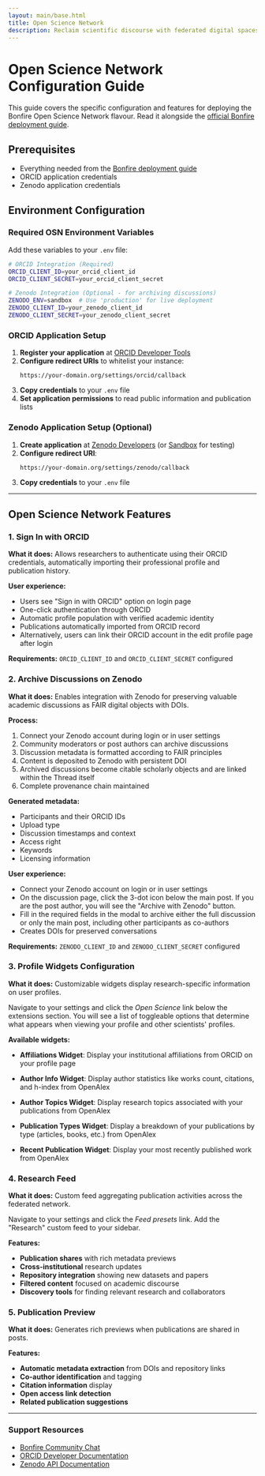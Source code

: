 ```yaml
---
layout: main/base.html
title: Open Science Network
description: Reclaim scientific discourse with federated digital spaces where researchers control their conversations, data and collaborations
---
```



<div class="prose mx-auto my-16 max-w-3xl">

# Open Science Network Configuration Guide

This guide covers the specific configuration and features for deploying the Bonfire Open Science Network flavour. 
Read it alongside the [official Bonfire deployment guide](https://docs.bonfirenetworks.org/deploy.html).

## Prerequisites

- Everything needed from the [Bonfire deployment guide](https://docs.bonfirenetworks.org/deploy.html)
- ORCID application credentials
- Zenodo application credentials

## Environment Configuration

### Required OSN Environment Variables

Add these variables to your `.env` file:

```bash
# ORCID Integration (Required)
ORCID_CLIENT_ID=your_orcid_client_id
ORCID_CLIENT_SECRET=your_orcid_client_secret

# Zenodo Integration (Optional - for archiving discussions)
ZENODO_ENV=sandbox  # Use 'production' for live deployment
ZENODO_CLIENT_ID=your_zenodo_client_id
ZENODO_CLIENT_SECRET=your_zenodo_client_secret
```

### ORCID Application Setup

1. **Register your application** at [ORCID Developer Tools](https://orcid.org/developer-tools)
2. **Configure redirect URIs** to whitelist your instance:
   ```
   https://your-domain.org/settings/orcid/callback
   ```
3. **Copy credentials** to your `.env` file
4. **Set application permissions** to read public information and publication lists

### Zenodo Application Setup (Optional)

1. **Create application** at [Zenodo Developers](https://zenodo.org/account/settings/applications/) (or [Sandbox](https://sandbox.zenodo.org/account/settings/applications/) for testing)
2. **Configure redirect URI**:
   ```
   https://your-domain.org/settings/zenodo/callback
   ```
3. **Copy credentials** to your `.env` file

---

## Open Science Network Features

### 1. Sign In with ORCID

**What it does:** Allows researchers to authenticate using their ORCID credentials, automatically importing their professional profile and publication history.

**User experience:**
- Users see "Sign in with ORCID" option on login page
- One-click authentication through ORCID
- Automatic profile population with verified academic identity
- Publications automatically imported from ORCID record
- Alternatively, users can link their ORCID account in the edit profile page after login

**Requirements:** `ORCID_CLIENT_ID` and `ORCID_CLIENT_SECRET` configured

### 2. Archive Discussions on Zenodo

**What it does:** Enables integration with Zenodo for preserving valuable academic discussions as FAIR digital objects with DOIs.

**Process:**
1. Connect your Zenodo account during login or in user settings  
2. Community moderators or post authors can archive discussions
3. Discussion metadata is formatted according to FAIR principles
4. Content is deposited to Zenodo with persistent DOI
5. Archived discussions become citable scholarly objects and are linked within the Thread itself
6. Complete provenance chain maintained

**Generated metadata:**
- Participants and their ORCID IDs
- Upload type
- Discussion timestamps and context
- Access right
- Keywords
- Licensing information

**User experience:**
- Connect your Zenodo account on login or in user settings
- On the discussion page, click the 3-dot icon below the main post. If you are the post author, you will see the "Archive with Zenodo" button.
- Fill in the required fields in the modal to archive either the full discussion or only the main post, including other participants as co-authors
- Creates DOIs for preserved conversations

**Requirements:** `ZENODO_CLIENT_ID` and `ZENODO_CLIENT_SECRET` configured

### 3. Profile Widgets Configuration

**What it does:** Customizable widgets display research-specific information on user profiles.

Navigate to your settings and click the *Open Science* link below the extensions section. You will see a list of toggleable options that determine what appears when viewing your profile and other scientists' profiles.

**Available widgets:**
- **Affiliations Widget**: Display your institutional affiliations from ORCID on your profile page

- **Author Info Widget**: Display author statistics like works count, citations, and h-index from OpenAlex

- **Author Topics Widget**: Display research topics associated with your publications from OpenAlex
 
- **Publication Types Widget**: Display a breakdown of your publications by type (articles, books, etc.) from OpenAlex

- **Recent Publication Widget**: Display your most recently published work from OpenAlex

### 4. Research Feed

**What it does:** Custom feed aggregating publication activities across the federated network.

Navigate to your settings and click the *Feed presets* link. Add the "Research" custom feed to your sidebar.

**Features:**
- **Publication shares** with rich metadata previews
- **Cross-institutional** research updates
- **Repository integration** showing new datasets and papers
- **Filtered content** focused on academic discourse
- **Discovery tools** for finding relevant research and collaborators


### 5. Publication Preview

**What it does:** Generates rich previews when publications are shared in posts.

**Features:**
- **Automatic metadata extraction** from DOIs and repository links
- **Co-author identification** and tagging
- **Citation information** display
- **Open access link detection**
- **Related publication suggestions**

---

### Support Resources
- [Bonfire Community Chat](https://matrix.to/#/#bonfire-networks:matrix.org)
- [ORCID Developer Documentation](https://info.orcid.org/documentation/)
- [Zenodo API Documentation](https://developers.zenodo.org/)


</div>